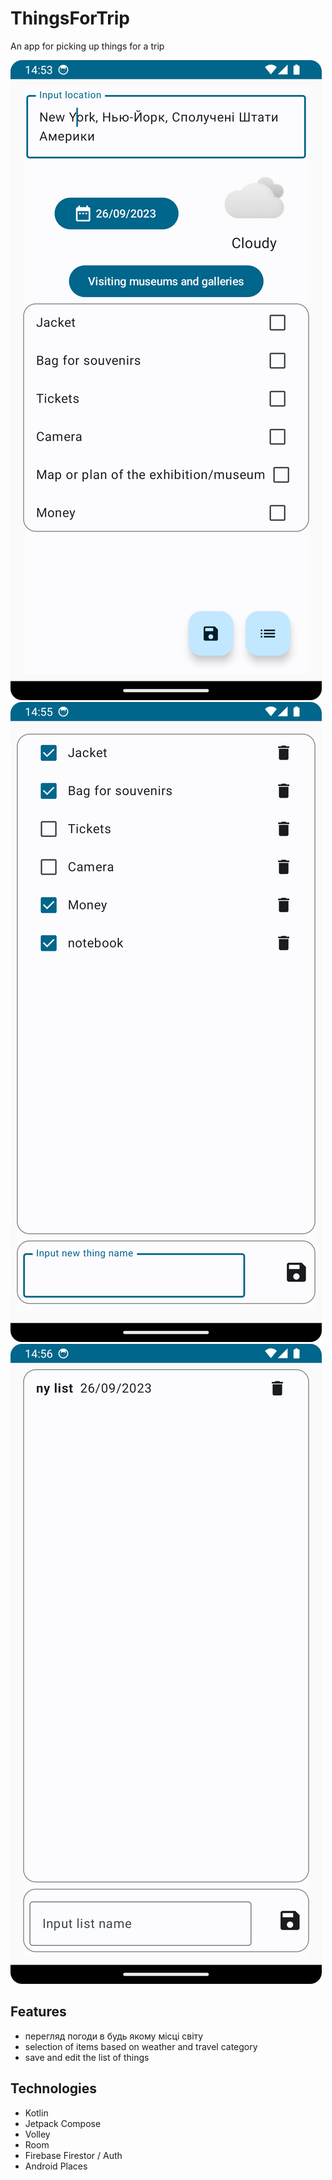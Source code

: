 # ThingsForTrip
An app for picking up things for a trip

![](/images/1.png)   ![](/images/2.png)   ![](/images/3.png)

## Features
* перегляд погоди в будь якому місці світу
* selection of items based on weather and travel category
* save and edit the list of things

## Technologies
* Kotlin
* Jetpack Compose
* Volley
* Room
* Firebase Firestor / Auth
* Android Places
